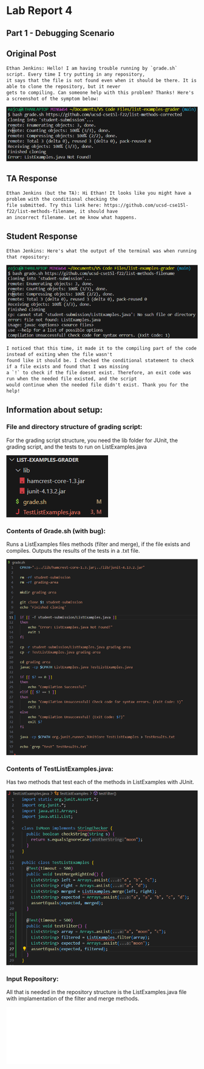 # Lab Report 4
## Part 1 - Debugging Scenario
## Original Post
```
Ethan Jenkins: Hello! I am having trouble running by `grade.sh` script. Every time I try putting in any repository,
it says that the file is not found even when it should be there. It is able to clone the repository, but it never
gets to compiling. Can someone help with this problem? Thanks! Here's a screenshot of the symptom below:
```
![Student Error Message](StudentError.png)

## TA Response
```
Ethan Jenkins (but the TA): Hi Ethan! It looks like you might have a problem with the conditional checking the
file submitted. Try this link here: https://github.com/ucsd-cse15l-f22/list-methods-filename, it should have
an incorrect filename. Let me know what happens.
```
## Student Response
```
Ethan Jenkins: Here's what the output of the terminal was when running that repository:
```
![Student Error Message](StudentTest.png)
```
I noticed that this time, it made it to the compiling part of the code instead of exiting when the file wasn't
found like it should be. I checked the conditional statement to check if a file exists and found that I was missing
a `!` to check if the file doesnt exist. Therefore, an exit code was run when the needed file existed, and the script
would continue when the needed file didn't exist. Thank you for the help!
```
## Information about setup:
### File and directory structure of grading script:
For the grading script structure, you need the lib folder for JUnit, the grading script, and the tests to run on ListExamples.java

![Grading Structure](GradingStructure.png)
### Contents of Grade.sh (with bug):
Runs a ListExamples files methods (filter and merge), if the file exists and compiles. Outputs the results of the tests in a .txt file.

![Grade.sh](GradingScript.png)
### Contents of TestListExamples.java:
Has two methods that test each of the methods in ListExamples with JUnit.

![Test List Examples](ListTester.png)
### Input Repository:
All that is needed in the repository structure is the ListExamples.java file with implamentation of the filter and merge methods.

![List Example](ListExample.java)
